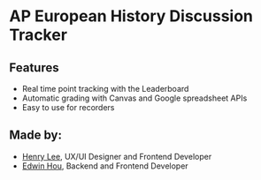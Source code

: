 # AP European History Discussion Tracker
## Features
* Real time point tracking with the Leaderboard
* Automatic grading with Canvas and Google spreadsheet APIs
* Easy to use for recorders
## Made by:
* [Henry Lee](https://github.com/hnr-y), UX/UI Designer and Frontend Developer
* [Edwin Hou](https://github.com/edwin-hou), Backend and Frontend Developer
